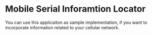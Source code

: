 # Mobile Serial Inforamtion Locator

You can use this applicaiton as sample implementation, if you want to incorporate information related to your cellular network.
